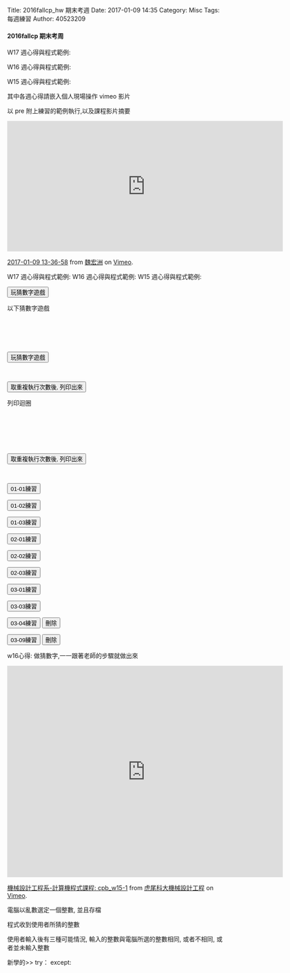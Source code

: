 Title: 2016fallcp_hw 期末考週
Date: 2017-01-09 14:35
Category: Misc
Tags: 每週練習
Author: 40523209

<h4>2016fallcp 期末考周</h4>

<!-- PELICAN_END_SUMMARY -->

W17 週心得與程式範例:

W16 週心得與程式範例:

W15 週心得與程式範例:

其中各週心得請嵌入個人現場操作 vimeo 影片

以 pre 附上練習的範例執行,以及課程影片摘要

<iframe src="https://player.vimeo.com/video/198636450" width="640" height="303" frameborder="0" webkitallowfullscreen mozallowfullscreen allowfullscreen></iframe>
<p><a href="https://vimeo.com/198636450">2017-01-09 13-36-58</a> from <a href="https://vimeo.com/user57944366">魏宏洲</a> on <a href="https://vimeo.com">Vimeo</a>.</p>


<!-- 導入 Brython 標準程式庫 -->

<script type="text/javascript" 
    src="https://cdn.rawgit.com/brython-dev/brython/master/www/src/brython_dist.js">
</script>

<!-- 啟動 Brython -->

<script>
window.onload=function(){
brython(1);
}
</script>

W17 週心得與程式範例:
W16 週心得與程式範例:
W15 週心得與程式範例:
<!-- 以下可以執行  Brython 程式 -->

<div id="id3"></div>

<script type="text/python3">
from browser import document
from browser import html
import random

id3 = document["id3"]
def guess(ev):
    # 清除 id3 中的內容
    id3.clear()
    id3 <= "開始玩猜數字遊戲" + html.BR()
    標準答案 = random.randint(1, 100)
    你猜的數字 = int(input("請輸入您所猜整數:"))
    猜測次數 = 1
    while 標準答案 != 你猜的數字:
        if 標準答案 < 你猜的數字:
            #print("太大了，再猜一次 :)加油")
            # 清除 id3 中的內容
            id3.clear()
            id3 <= "猜第" + str(猜測次數) + "次, 太大了，再猜一次 :)加油" + html.BR()
        else:
            #print("太小了，再猜一次 :)加油")
            # 清除 id3 中的內容
            id3.clear()
            id3 <= "猜第" + str(猜測次數) + "次, 太小了，再猜一次 :)加油" + html.BR()
        你猜的數字 = int(input("請輸入您所猜整數:"))
        猜測次數 += 1

    #print("猜對了！總共猜了", 猜測次數, "次")
    id3 <= "猜對了！答案為" + str(標準答案) + ", 總共猜了" + str(猜測次數) + "次"

document["but3"].bind("click", guess)
</script>

<p><button id="but3">玩猜數字遊戲</button></p>

<p>以下猜數字遊戲</p>
<pre class="brush: python">
<div id="id3"></div>

<script type="text/python3">
from browser import document
from browser import html
import random

id3 = document["id3"]
def guess(ev):
    # 清除 id3 中的內容
    id3.clear()
    id3 <= "開始玩猜數字遊戲" + html.BR()
    標準答案 = random.randint(1, 100)
    你猜的數字 = int(input("請輸入您所猜整數:"))
    猜測次數 = 1
    while 標準答案 != 你猜的數字:
        if 標準答案 < 你猜的數字:
            #print("太大了，再猜一次 :)加油")
            # 清除 id3 中的內容
            id3.clear()
            id3 <= "猜第" + str(猜測次數) + "次, 太大了，再猜一次 :)加油" + html.BR()
        else:
            #print("太小了，再猜一次 :)加油")
            # 清除 id3 中的內容
            id3.clear()
            id3 <= "猜第" + str(猜測次數) + "次, 太小了，再猜一次 :)加油" + html.BR()
        你猜的數字 = int(input("請輸入您所猜整數:"))
        猜測次數 += 1

    #print("猜對了！總共猜了", 猜測次數, "次")
    id3 <= "猜對了！答案為" + str(標準答案) + ", 總共猜了" + str(猜測次數) + "次"

document["but3"].bind("click", guess)
</script>

<p><button id="but3">玩猜數字遊戲</button></p>
</pre>




<div id="container"></div>

<script type="text/python3">
from browser import document as doc
from browser import html
container = doc['container']

def numPrint(ev):
    mystring = ""
    num = input("請輸入重複執行次數:")
    #for i in range(1, 11):
    for i in range(1, int(num)+1):
        mystring += str(i) + ": hello mde" + html.BR()
    container <= mystring

doc['w13'].bind('click',numPrint)
</script>

<p><button id="w13">取重複執行次數後, 列印出來</button></p>

<p>列印迴圈</p>
<pre class="brush: python">

<div id="container"></div>

<script type="text/python3">
from browser import document as doc
from browser import html
container = doc['container']

def numPrint(ev):
    mystring = ""
    num = input("請輸入重複執行次數:")
    #for i in range(1, 11):
    for i in range(1, int(num)+1):
        mystring += str(i) + ": hello mde" + html.BR()
    container <= mystring

doc['w13'].bind('click',numPrint)
</script>

<p><button id="w13">取重複執行次數後, 列印出來</button></p>
</pre>



<div id="a0101"></div>
<script type="text/python3">
from browser import document
from browser import html
a1 = document["a0101"]

def A1(e):
    #刪除("Hello World!")只顯示一次
    a1.clear()
    
    #print ("Hello World!")
    a1 <=  ("Hello World!")


document["a1"].bind("click", A1)
</script>
<button id="a1">01-01練習</button>



<div id="a0102"></div>
<script type="text/python3">
from browser import document
a2 = document["a0102"]

def A2(e):

    #刪除只顯示一次
    a2.clear()
    
    thetext = input("Enter some text ")
    #print ("This is what you entered:")
    #print (thetext)
    a2 <= ("This is what you entered:"+(thetext))
  
document["a2"].bind("click", A2)
</script>
<button id="a2">01-02練習</button>



<div id="a0103"></div>
<script type="text/python3">
from browser import document
a3 = document["a0103"]

def A3(e):

       #刪除只顯示一次
    a3.clear()
    # Note that \n within quote marks forces a new line to be printed
    thetext = input("Enter some text\n")
    #print ("This is what you entered:")
    #print (thetext)
    a3 <= ("This is what you entered:"+(thetext))


document["a3"].bind("click", A3)
</script>
<button id="a3">01-03練習</button>





<div id="b0201"></div>
<script type="text/python3">
from browser import document
b1 = document["b0201"]

def B1(e):
    #刪除上一個平均
    b1.clear()

    total = 0.0
    number1=float(input("Enter the first number: "))
    total = total + number1
    number2=float(input("Enter the second number: "))
    total = total + number2
    number3=float(input("Enter the third number: "))
    total = total + number3
    average = total / 3
    b1 <= ("The average is " + str(average))



document["b1"].bind("click", B1)
</script>
<button id="b1">02-01練習</button>




<div id="b0202"></div>
<script type="text/python3">
from browser import document
b2 = document["b0202"]

def B2(e):   
    #刪除上一個
    b2.clear()
    number1=float(input("Enter the first number: "))
    number2=float(input("Enter the second number: "))
    number3=float(input("Enter the third number: "))
    total = number1 + number2 + number3
    average = total / 3
    #print ("The average is: ")
    #print (average)
    b2 <= ("The average is " + str(average))


document["b2"].bind("click", B2)
</script>
<button id="b2">02-02練習</button>



<div id="b0203"></div>
<script type="text/python3">
from browser import document
b3 = document["b0203"]

def B3(e):
    #刪除上一個
    b3.clear()
    total = 0.0
    count = 0
    while count < 3:
        number=float(input("Enter a number: "))
        count = count + 1
        total = total + number
    average = total / 3
    #print ("The average is " + str(average))
    b3 <= ("The average is " + str(average))


document["b3"].bind("click", B3)
</script>
<button id="b3">02-03練習</button>


<div id="c0301"></div>
<script type="text/python3">
from browser import document

c1 = document["c0301"]

def C1(e):
    #刪掉上一個
    c1.clear()

    sum = 10
    
    c1 <= (str(sum))

document["c1"].bind("click", C1)
</script>
<button id="c1">03-01練習</button>


<div id="c0303"></div>
<script type="text/python3">
from browser import document

c3 = document["c0303"]

def C3(e):
    #刪掉上一個
    c3.clear()
    sum = 10
    #print (sum)
    #print (type (sum))
    c3 <= (sum)
    c3 <= (type(sum))


document["c3"].bind("click", C3)
</script>
<button id="c3">03-03練習</button>


<div id="c0304"></div>
<div id="cs"></div>
<script type="text/python3">
from browser import document
from browser import html
c4 = document["c0304"]

cc = document["cs"]

cc <= ("2+4 ,  6-4  ,  6*3  , 6/3  ,  6%3  ,  6//3  ,  -5  , 3的2次方 答案")

def C4(e):  
    
    
    #print (2 + 4)
    #print (6 - 4)
    #print (6 * 3)
    #print (6 / 3)
    #print (6 % 3)
    #print (6 // 3) # floor division: always truncates fractional remainders
    #print (-5)
    #print (3**2)   # three to the power of 2
    
    c4 <= (2 + 4)+html.BR()
    
    c4 <= (6 - 4)+html.BR()
    
    c4 <= (6 * 3)+html.BR()
    
    c4 <= (6 /3)+html.BR()    
    
    c4 <= (6 % 3)+html.BR()
    
    c4 <= (6 // 3)+html.BR()
    
    c4 <= (-5)+html.BR()
    
    c4 <= (3**2)+html.BR()

def cd(e):
    c4.clear()

document["c4"].bind("click", C4)
document["cd"].bind("click", cd)
</script>
<button id="c4">03-04練習</button>
<button id="cd">刪除</button>


<div id="c0309"></div>
<script type="text/python3">
from browser import document
from browser import html

c9 = document["c0309"]
def C9(e):
    # these are string assignments
    a9=("Hello out there")
    #print (a)
    b9=("Hello")
    #print (b)
    c5=("Where's the spam?")
    #print (c)
    dd=("x")
    #print (d)

    c9 <= (a9)+html.BR()
    
    c9 <= (b9)+html.BR()
 
    c9 <= (c5)+html.BR()    
    
    c9 <= (dd)+html.BR()

def c6(e):
    c9.clear()

document["c9"].bind("click", C9)
document["c6"].bind("click", c6)
</script>
<button id="c9">03-09練習</button>
<button id="c6">刪除</button>







w16心得:
做猜數字,一一跟著老師的步驟就做出來
<iframe src="https://player.vimeo.com/video/196234529" width="640" height="491" frameborder="0" webkitallowfullscreen mozallowfullscreen allowfullscreen></iframe>
<p><a href="https://vimeo.com/196234529">機械設計工程系-計算機程式課程:  cpb_w15-1</a> from <a href="https://vimeo.com/user24079973">虎尾科大機械設計工程</a> on <a href="https://vimeo.com">Vimeo</a>.</p>
電腦以亂數選定一個整數, 並且存檔

程式收到使用者所猜的整數

使用者輸入後有三種可能情況, 輸入的整數與電腦所選的整數相同, 或者不相同, 或者並未輸入整數

新學的>> try： except: 
